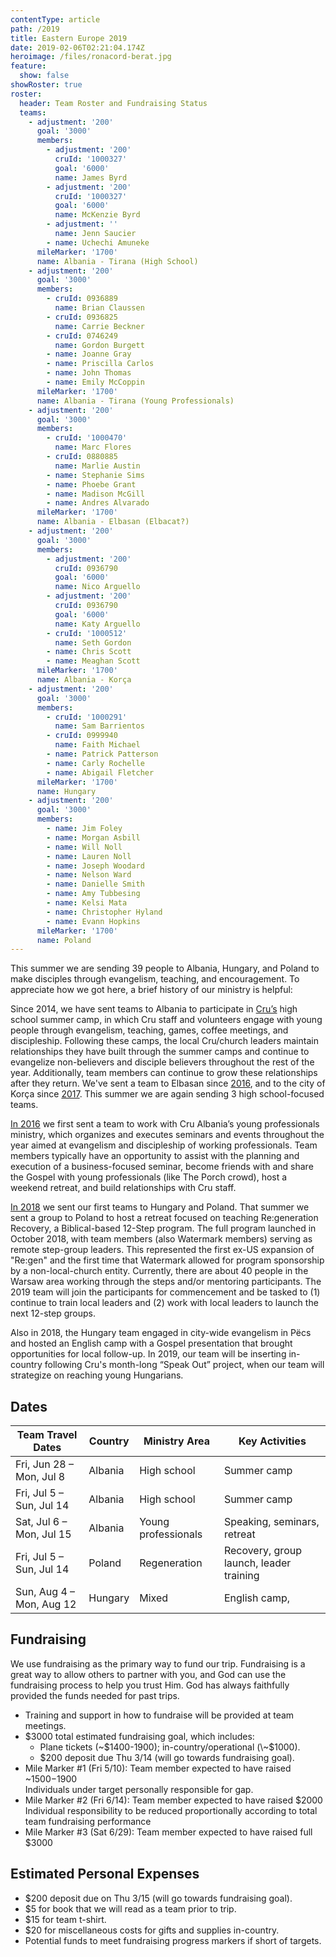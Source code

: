 ```yaml
---
contentType: article
path: /2019
title: Eastern Europe 2019
date: 2019-02-06T02:21:04.174Z
heroimage: /files/ronacord-berat.jpg
feature:
  show: false
showRoster: true
roster:
  header: Team Roster and Fundraising Status
  teams:
    - adjustment: '200'
      goal: '3000'
      members:
        - adjustment: '200'
          cruId: '1000327'
          goal: '6000'
          name: James Byrd
        - adjustment: '200'
          cruId: '1000327'
          goal: '6000'
          name: McKenzie Byrd
        - adjustment: ''
          name: Jenn Saucier
        - name: Uchechi Amuneke
      mileMarker: '1700'
      name: Albania - Tirana (High School)
    - adjustment: '200'
      goal: '3000'
      members:
        - cruId: 0936889
          name: Brian Claussen
        - cruId: 0936825
          name: Carrie Beckner
        - cruId: 0746249
          name: Gordon Burgett
        - name: Joanne Gray
        - name: Priscilla Carlos
        - name: John Thomas
        - name: Emily McCoppin
      mileMarker: '1700'
      name: Albania - Tirana (Young Professionals)
    - adjustment: '200'
      goal: '3000'
      members:
        - cruId: '1000470'
          name: Marc Flores
        - cruId: 0880885
          name: Marlie Austin
        - name: Stephanie Sims
        - name: Phoebe Grant
        - name: Madison McGill
        - name: Andres Alvarado
      mileMarker: '1700'
      name: Albania - Elbasan (Elbacat?)
    - adjustment: '200'
      goal: '3000'
      members:
        - adjustment: '200'
          cruId: 0936790
          goal: '6000'
          name: Nico Arguello
        - adjustment: '200'
          cruId: 0936790
          goal: '6000'
          name: Katy Arguello
        - cruId: '1000512'
          name: Seth Gordon
        - name: Chris Scott
        - name: Meaghan Scott
      mileMarker: '1700'
      name: Albania - Korça
    - adjustment: '200'
      goal: '3000'
      members:
        - cruId: '1000291'
          name: Sam Barrientos
        - cruId: 0999940
          name: Faith Michael
        - name: Patrick Patterson
        - name: Carly Rochelle
        - name: Abigail Fletcher
      mileMarker: '1700'
      name: Hungary
    - adjustment: '200'
      goal: '3000'
      members:
        - name: Jim Foley
        - name: Morgan Asbill
        - name: Will Noll
        - name: Lauren Noll
        - name: Joseph Woodard
        - name: Nelson Ward
        - name: Danielle Smith
        - name: Amy Tubbesing
        - name: Kelsi Mata
        - name: Christopher Hyland
        - name: Evann Hopkins
      mileMarker: '1700'
      name: Poland
---
```

This summer we are sending 39 people to Albania, Hungary, and Poland to make disciples through evangelism, teaching, and encouragement. To appreciate how we got here, a brief history of our ministry is helpful: 

Since 2014, we have sent teams to Albania to participate in [Cru’s](https://www.cru.org/) high school summer camp, in which Cru staff and volunteers engage with young people through evangelism, teaching, games, coffee meetings, and discipleship. Following these camps, the local Cru/church leaders maintain relationships they have built through the summer camps and continue to evangelize non-believers and disciple believers throughout the rest of the year. Additionally, team members can continue to grow these relationships after they return. We've sent a team to Elbasan since [2016](/2016), and to the city of Korça since [2017](/2017). This summer we are again sending 3 high school-focused teams. 

[In 2016](/2016) we first sent a team to work with Cru Albania’s young professionals ministry, which organizes and executes seminars and events throughout the year aimed at evangelism and discipleship of working professionals. Team members typically have an opportunity to assist with the planning and execution of a business-focused seminar, become friends with and share the Gospel with young professionals (like The Porch crowd), host a weekend retreat, and build relationships with Cru staff.

[In 2018](/2018) we sent our first teams to Hungary and Poland. That summer we sent a group to Poland to host a retreat focused on teaching Re:generation Recovery, a Biblical-based 12-Step program. The full program launched in October 2018, with team members (also Watermark members) serving as remote step-group leaders. This represented the first ex-US expansion of "Re:gen" and the first time that Watermark allowed for program sponsorship by a non-local-church entity. Currently, there are about 40 people in the Warsaw area working through the steps and/or mentoring participants. The 2019 team will join the participants for commencement and be tasked to (1) continue to train local leaders and (2) work with local leaders to launch the next 12-step groups.

Also in 2018, the Hungary team engaged in city-wide evangelism in Pëcs and hosted an English camp with a Gospel presentation that brought opportunities for local follow-up. In 2019, our team will be inserting in-country following Cru's month-long “Speak Out” project, when our team will strategize on reaching young Hungarians.

## Dates

| Team Travel Dates        | Country | Ministry Area       | Key Activities                          |
| ------------------------ | ------- | ------------------- | --------------------------------------- |
| Fri, Jun 28 – Mon, Jul 8 | Albania | High school         | Summer camp                             |
| Fri, Jul 5 – Sun, Jul 14 | Albania | High school         | Summer camp                             |
| Sat, Jul 6 – Mon, Jul 15 | Albania | Young professionals | Speaking, seminars, retreat             |
| Fri, Jul 5 – Sun, Jul 14 | Poland  | Regeneration        | Recovery, group launch, leader training |
| Sun, Aug 4 – Mon, Aug 12 | Hungary | Mixed               | English camp,                           |



## Fundraising

We use fundraising as the primary way to fund our trip. Fundraising is a great way to allow others to partner with you, and God can use the fundraising process to help you trust Him. God has always faithfully provided the funds needed for past trips.

* Training and support in how to fundraise will be provided at team meetings.
* $3000 total estimated fundraising goal, which includes:
  * Plane tickets (\~$1400-1900); in-country/operational (\~$1000).
  * $200 deposit due Thu 3/14 (will go towards fundraising goal).
* Mile Marker #1 (Fri 5/10): Team member expected to have raised ~$1500-$1900\
  Individuals under target personally responsible for gap.  
* Mile Marker #2 (Fri 6/14): Team member expected to have raised $2000\
  Individual responsibility to be reduced proportionally according to total team fundraising performance
* Mile Marker #3 (Sat 6/29): Team member expected to have raised full $3000

## Estimated Personal Expenses

* $200 deposit due on Thu 3/15 (will go towards fundraising goal).
* $5 for book that we will read as a team prior to trip.
* $15 for team t-shirt.
* $20 for miscellaneous costs for gifts and supplies in-country.
* Potential funds to meet fundraising progress markers if short of targets.
